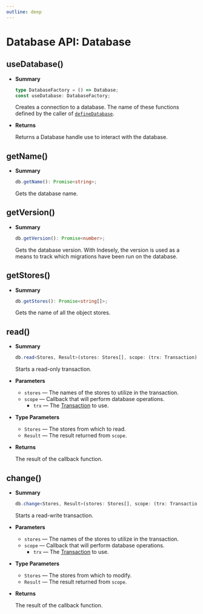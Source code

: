 ```yaml
---
outline: deep
---
```


# Database API: Database

## useDatabase()

- **Summary**

  ```ts
  type DatabaseFactory = () => Database;
  const useDatabase: DatabaseFactory;
  ```

  Creates a connection to a database. The name of these functions defined by the caller of [`defineDatabase`](management#definedatabase).

- **Returns**

  Returns a Database handle use to interact with the database.

## getName()

- **Summary**

  ```ts
  db.getName(): Promise<string>;
  ```

  Gets the database name.

## getVersion()

- **Summary**

  ```ts
  db.getVersion(): Promise<number>;
  ```

  Gets the database version. With Indesely, the version is used as a means to track which migrations have been run on the database.

## getStores()

- **Summary**

  ```ts
  db.getStores(): Promise<string[]>;
  ```

  Gets the name of all the object stores.

## read()

- **Summary**

  ```ts
  db.read<Stores, Result>(stores: Stores[], scope: (trx: Transaction) => Promise<Result>): Promise<Result>;
  ```

  Starts a read-only transaction.

- **Parameters**

  - `stores` — The names of the stores to utilize in the transaction.
  - `scope` — Callback that will perform database operations.
    - `trx` — The [Transaction](transaction) to use.

- **Type Parameters**

  - `Stores` — The stores from which to read.
  - `Result` — The result returned from `scope`.

- **Returns**

  The result of the callback function.

## change()

- **Summary**

  ```ts
  db.change<Stores, Result>(stores: Stores[], scope: (trx: Transaction) => Promise<Result>): Promise<Result>;
  ```

  Starts a read-write transaction.

- **Parameters**

  - `stores` — The names of the stores to utilize in the transaction.
  - `scope` — Callback that will perform database operations.
    - `trx` — The [Transaction](transaction) to use.

- **Type Parameters**

  - `Stores` — The stores from which to modify.
  - `Result` — The result returned from `scope`.

- **Returns**

  The result of the callback function.
